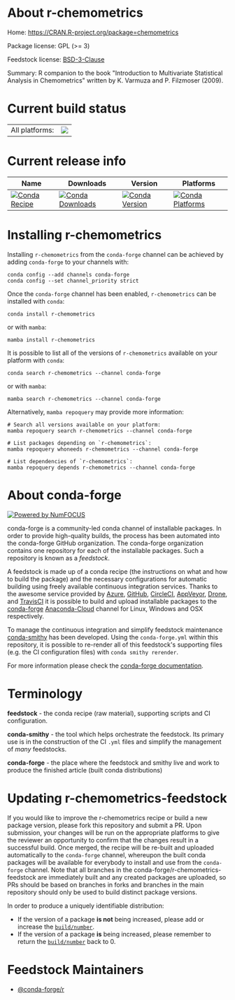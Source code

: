 About r-chemometrics
====================

Home: https://CRAN.R-project.org/package=chemometrics

Package license: GPL (>= 3)

Feedstock license: [BSD-3-Clause](https://github.com/conda-forge/r-chemometrics-feedstock/blob/main/LICENSE.txt)

Summary: R companion to the book "Introduction to Multivariate Statistical Analysis in Chemometrics" written by K. Varmuza and P. Filzmoser (2009).

Current build status
====================


<table><tr><td>All platforms:</td>
    <td>
      <a href="https://dev.azure.com/conda-forge/feedstock-builds/_build/latest?definitionId=4186&branchName=main">
        <img src="https://dev.azure.com/conda-forge/feedstock-builds/_apis/build/status/r-chemometrics-feedstock?branchName=main">
      </a>
    </td>
  </tr>
</table>

Current release info
====================

| Name | Downloads | Version | Platforms |
| --- | --- | --- | --- |
| [![Conda Recipe](https://img.shields.io/badge/recipe-r--chemometrics-green.svg)](https://anaconda.org/conda-forge/r-chemometrics) | [![Conda Downloads](https://img.shields.io/conda/dn/conda-forge/r-chemometrics.svg)](https://anaconda.org/conda-forge/r-chemometrics) | [![Conda Version](https://img.shields.io/conda/vn/conda-forge/r-chemometrics.svg)](https://anaconda.org/conda-forge/r-chemometrics) | [![Conda Platforms](https://img.shields.io/conda/pn/conda-forge/r-chemometrics.svg)](https://anaconda.org/conda-forge/r-chemometrics) |

Installing r-chemometrics
=========================

Installing `r-chemometrics` from the `conda-forge` channel can be achieved by adding `conda-forge` to your channels with:

```
conda config --add channels conda-forge
conda config --set channel_priority strict
```

Once the `conda-forge` channel has been enabled, `r-chemometrics` can be installed with `conda`:

```
conda install r-chemometrics
```

or with `mamba`:

```
mamba install r-chemometrics
```

It is possible to list all of the versions of `r-chemometrics` available on your platform with `conda`:

```
conda search r-chemometrics --channel conda-forge
```

or with `mamba`:

```
mamba search r-chemometrics --channel conda-forge
```

Alternatively, `mamba repoquery` may provide more information:

```
# Search all versions available on your platform:
mamba repoquery search r-chemometrics --channel conda-forge

# List packages depending on `r-chemometrics`:
mamba repoquery whoneeds r-chemometrics --channel conda-forge

# List dependencies of `r-chemometrics`:
mamba repoquery depends r-chemometrics --channel conda-forge
```


About conda-forge
=================

[![Powered by
NumFOCUS](https://img.shields.io/badge/powered%20by-NumFOCUS-orange.svg?style=flat&colorA=E1523D&colorB=007D8A)](https://numfocus.org)

conda-forge is a community-led conda channel of installable packages.
In order to provide high-quality builds, the process has been automated into the
conda-forge GitHub organization. The conda-forge organization contains one repository
for each of the installable packages. Such a repository is known as a *feedstock*.

A feedstock is made up of a conda recipe (the instructions on what and how to build
the package) and the necessary configurations for automatic building using freely
available continuous integration services. Thanks to the awesome service provided by
[Azure](https://azure.microsoft.com/en-us/services/devops/), [GitHub](https://github.com/),
[CircleCI](https://circleci.com/), [AppVeyor](https://www.appveyor.com/),
[Drone](https://cloud.drone.io/welcome), and [TravisCI](https://travis-ci.com/)
it is possible to build and upload installable packages to the
[conda-forge](https://anaconda.org/conda-forge) [Anaconda-Cloud](https://anaconda.org/)
channel for Linux, Windows and OSX respectively.

To manage the continuous integration and simplify feedstock maintenance
[conda-smithy](https://github.com/conda-forge/conda-smithy) has been developed.
Using the ``conda-forge.yml`` within this repository, it is possible to re-render all of
this feedstock's supporting files (e.g. the CI configuration files) with ``conda smithy rerender``.

For more information please check the [conda-forge documentation](https://conda-forge.org/docs/).

Terminology
===========

**feedstock** - the conda recipe (raw material), supporting scripts and CI configuration.

**conda-smithy** - the tool which helps orchestrate the feedstock.
                   Its primary use is in the construction of the CI ``.yml`` files
                   and simplify the management of *many* feedstocks.

**conda-forge** - the place where the feedstock and smithy live and work to
                  produce the finished article (built conda distributions)


Updating r-chemometrics-feedstock
=================================

If you would like to improve the r-chemometrics recipe or build a new
package version, please fork this repository and submit a PR. Upon submission,
your changes will be run on the appropriate platforms to give the reviewer an
opportunity to confirm that the changes result in a successful build. Once
merged, the recipe will be re-built and uploaded automatically to the
`conda-forge` channel, whereupon the built conda packages will be available for
everybody to install and use from the `conda-forge` channel.
Note that all branches in the conda-forge/r-chemometrics-feedstock are
immediately built and any created packages are uploaded, so PRs should be based
on branches in forks and branches in the main repository should only be used to
build distinct package versions.

In order to produce a uniquely identifiable distribution:
 * If the version of a package **is not** being increased, please add or increase
   the [``build/number``](https://docs.conda.io/projects/conda-build/en/latest/resources/define-metadata.html#build-number-and-string).
 * If the version of a package **is** being increased, please remember to return
   the [``build/number``](https://docs.conda.io/projects/conda-build/en/latest/resources/define-metadata.html#build-number-and-string)
   back to 0.

Feedstock Maintainers
=====================

* [@conda-forge/r](https://github.com/conda-forge/r/)

